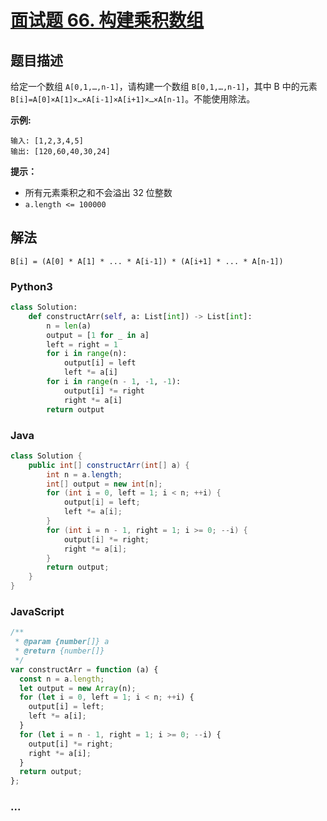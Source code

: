 # [面试题 66. 构建乘积数组](https://leetcode-cn.com/problems/gou-jian-cheng-ji-shu-zu-lcof/)

## 题目描述

<!-- 这里写题目描述 -->

给定一个数组 `A[0,1,…,n-1]`，请构建一个数组 `B[0,1,…,n-1]`，其中 B 中的元素 `B[i]=A[0]×A[1]×…×A[i-1]×A[i+1]×…×A[n-1]`。不能使用除法。

**示例:**

```
输入: [1,2,3,4,5]
输出: [120,60,40,30,24]
```

**提示：**

- 所有元素乘积之和不会溢出 32 位整数
- `a.length <= 100000`

## 解法

<!-- 这里可写通用的实现逻辑 -->

`B[i] = (A[0] * A[1] * ... * A[i-1]) * (A[i+1] * ... * A[n-1])`

<!-- tabs:start -->

### **Python3**

<!-- 这里可写当前语言的特殊实现逻辑 -->

```python
class Solution:
    def constructArr(self, a: List[int]) -> List[int]:
        n = len(a)
        output = [1 for _ in a]
        left = right = 1
        for i in range(n):
            output[i] = left
            left *= a[i]
        for i in range(n - 1, -1, -1):
            output[i] *= right
            right *= a[i]
        return output
```

### **Java**

<!-- 这里可写当前语言的特殊实现逻辑 -->

```java
class Solution {
    public int[] constructArr(int[] a) {
        int n = a.length;
        int[] output = new int[n];
        for (int i = 0, left = 1; i < n; ++i) {
            output[i] = left;
            left *= a[i];
        }
        for (int i = n - 1, right = 1; i >= 0; --i) {
            output[i] *= right;
            right *= a[i];
        }
        return output;
    }
}
```

### **JavaScript**

```js
/**
 * @param {number[]} a
 * @return {number[]}
 */
var constructArr = function (a) {
  const n = a.length;
  let output = new Array(n);
  for (let i = 0, left = 1; i < n; ++i) {
    output[i] = left;
    left *= a[i];
  }
  for (let i = n - 1, right = 1; i >= 0; --i) {
    output[i] *= right;
    right *= a[i];
  }
  return output;
};
```

### **...**

```

```

<!-- tabs:end -->
